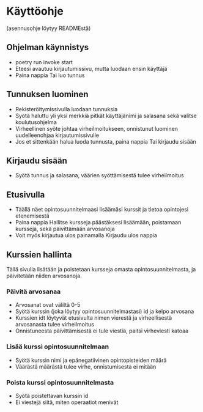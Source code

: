 # Käyttöohje
(asennusohje löytyy READMEstä)

## Ohjelman käynnistys
- poetry run invoke start
- Eteesi avautuu kirjautumissivu, mutta luodaan ensin käyttäjä
- Paina nappia Tai luo tunnus

## Tunnuksen luominen
- Rekisteröitymissivulla luodaan tunnuksia
- Syötä haluttu yli yksi merkkiä pitkät käyttäjänimi ja salasana sekä valitse koulutusohjelma
- Virheellinen syöte johtaa virheilmoitukseen, onnistunut luominen uudelleenohjaa kirjautumissivulle
- Jos et sittenkään halua luoda tunnusta, paina nappia Tai kirjaudu sisään

## Kirjaudu sisään
- Syötä tunnus ja salasana, väärien syöttämisestä tulee virheilmoitus

## Etusivulla
- Täällä näet opintosuunnitelmaasi lisäämäsi kurssit ja tietoa opintojesi etenemisestä
- Paina nappia Hallitse kursseja päästäksesi lisäämään, poistamaan kursseja, sekä päivittämään arvosanoja
- Voit myös kirjautua ulos painamalla Kirjaudu ulos nappia

## Kurssien hallinta
Tällä sivulla lisätään ja poistetaan kursseja omasta opintosuunnitelmasta, ja päivitetään niiden arvosanoja.

### Päivitä arvosanaa
- Arvosanat ovat väliltä 0-5
- Syötä kurssin (joka löytyy opintosuunnitelmastasi) id ja kelpo arvosana
- Kurssien idt löytyvät etusivulta nimen vierestä ja virheellisestä arvosanasta tulee virheilmoitus
- Onnistuneesta päivittämisestä ei tule viestiä, paitsi virheviesti katoaa

### Lisää kurssi opintosuunnitelmaan
- Syötä kurssin nimi ja epänegatiivinen opintopisteiden määrä
- Väärästä määrästä tulee virhe, onnistumisesta ei mitään

### Poista kurssi opintosuunnitelmasta
- Syötä poistettavan kurssin id
- Ei viestejä siitä, miten operaatiot menivät
